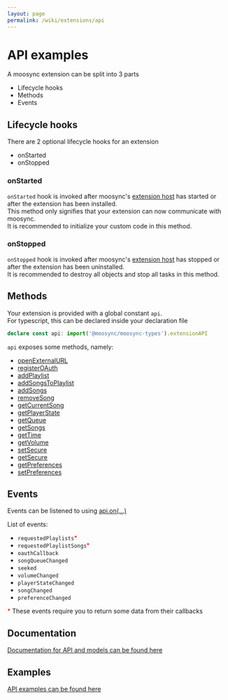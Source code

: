 ```yaml
---
layout: page
permalink: /wiki/extensions/api
---
```


# API examples
A moosync extension can be split into 3 parts
- Lifecycle hooks
- Methods
- Events

## Lifecycle hooks
There are 2 optional lifecycle hooks for an extension
- onStarted
- onStopped

### onStarted
```onStarted``` hook is invoked after moosync's [extension host](/wiki/extensions#extension-host) has started or after the extension has been installed.  
This method only signifies that your extension can now communicate with moosync.  
It is recommended to initialize your custom code in this method.

### onStopped
```onStopped``` hook is invoked after moosync's [extension host](/wiki/extensions#extension-host) has stopped or after the extension has been uninstalled.  
It is recommended to destroy all objects and stop all tasks in this method.


## Methods
Your extension is provided with a global constant ```api```.  
For typescript, this can be declared inside your declaration file

```ts
declare const api: import('@moosync/moosync-types').extensionAPI
```

```api``` exposes some methods, namely:
- [openExternalURL](https://moosync.app/docs/interfaces/extensionAPI.html#openExternalURL)
- [registerOAuth](https://moosync.app/docs/interfaces/extensionAPI.html#registerOAuth)
- [addPlaylist](https://moosync.app/docs/interfaces/extensionAPI.html#addPlaylist)
- [addSongsToPlaylist](https://moosync.app/docs/interfaces/extensionAPI.html#addSongsToPlaylist)
- [addSongs](https://moosync.app/docs/interfaces/extensionAPI.html#addSongs)
- [removeSong](https://moosync.app/docs/interfaces/extensionAPI.html#removeSong)
- [getCurrentSong](https://moosync.app/docs/interfaces/extensionAPI.html#getCurrentSong)
- [getPlayerState](https://moosync.app/docs/interfaces/extensionAPI.html#getPlayerState)
- [getQueue](https://moosync.app/docs/interfaces/extensionAPI.html#getQueue)
- [getSongs](https://moosync.app/docs/interfaces/extensionAPI.html#getSongs)
- [getTime](https://moosync.app/docs/interfaces/extensionAPI.html#getTime)
- [getVolume](https://moosync.app/docs/interfaces/extensionAPI.html#getVolume)
- [setSecure](https://moosync.app/docs/interfaces/extensionAPI.html#setSecure)
- [getSecure](https://moosync.app/docs/interfaces/extensionAPI.html#getSecure)
- [getPreferences](https://moosync.app/docs/interfaces/extensionAPI.html#getPreferences)
- [setPreferences](https://moosync.app/docs/interfaces/extensionAPI.html#setPreferences)


## Events
Events can be listened to using [api.on(...)](https://moosync.app/docs/interfaces/extensionAPI.html#on)

List of events:
- ```requestedPlaylists```<font color=red>*</font>
- ```requestedPlaylistSongs```<font color=red>*</font>
- ```oauthCallback```
- ```songQueueChanged```
- ```seeked```
- ```volumeChanged```
- ```playerStateChanged```
- ```songChanged```
- ```preferenceChanged```

<font color=red>*</font> These events require you to return some data from their callbacks

## Documentation
[Documentation for API and models can be found here](https://moosync.app/docs/)

## Examples
[API examples can be found here](https://github.com/Moosync/extension-typescript-template/blob/main/src/extension.ts)
